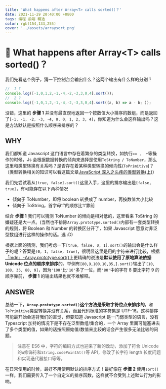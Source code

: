 ```yaml
---
title: 'What happens after Array<T> calls sorted()？'
date: 2021-11-29 20:40:00 +0800
tags: 编程 前端 精选
color: rgb(154,133,255)
cover: '../assets/arraysort.png'
---
```


# 🤔 What happens after Array\<T\> calls sorted()？

我们先看这个例子，猜一下控制台会输出什么？这两个输出有什么样的分别？

```typescript
//	1 ?
console.log([-1,0,1,2,-1,-4,-2,-3,3,0,4].sort());
//	2 ?
console.log([-1,0,1,2,-1,-4,-2,-3,3,0,4].sort((a, b) => a - b; ));
```

没错，这里的 **步骤 1** 并没有最直观地返回一个按数值大小排序的数组，而是返回了`[-1, -1, -2, -3, -4, 0, 0, 1, 2, 3, 4]`，你知道为什么会这样输出吗？这是方法默认是按照什么顺序来排序的？

## WHY

我们都知道 Javascript 这门语言中存在着繁杂的类型转换，如执行`== ,  +`等操作的时候，Js 会根据数据转换的倾向来选择是使用`ToString / ToNumber`，那么这里和类型转换有关系吗？是否存在着某种类型转换的倾向性(`ToPrimitive`)？（类型转换相关的知识可以看这篇文章[JavaScript 深入之头疼的类型转换(上)](https://github.com/mqyqingfeng/Blog/issues/159)）

我们先尝试着从`[true, false].sort()`这里入手，这里的排序输出是`[false, true]`，有可能存在以下两种情况

- 倾向于 ToNumber，即将 boolean 转换成了 number，再按数值大小比较
- 倾向于 ToString，首字母‘f’的顺序比‘t’靠前

结合 **步骤 1** 我们可以猜测 ToNumber 的倾向是相对低的，这里看来 ToString 的嫌疑还是大一点。(当然也不排除`Array.prototype.sorted()`内部有一套类型转换的规则，将 Boolean 和 Number 的转换区分开了，如果 Javascript 愿意对非泛型数组进行这样的操作的话。逃 :D)

根据上面的猜测，我们考虑一下`[true, false, 0, 1].sort()`的输出会是什么样子的呢？答案是`[0, 1, false, true]`，很明显这里是用的字符来进行比较，根据[「mdn」-Array.prototype.sort()](https://developer.mozilla.org/zh-CN/docs/Web/JavaScript/Reference/Global_Objects/Array/sort)上更精确的说法是**默认使用了原地算法依据 Unicode 位点的顺序来排序**的。举例有`[80,9,100,10,35,].sort()`输出了`[10, 100, 35, 80, 9]`，因为`'100'`比`'10'`多了一位，而`'80'`中的字符 8 要比字符 9 的顺序靠前， **步骤 1** 的输出结果也就不难解释。

## ANSWER

总结一下，**`Array.prototype.sorted()`这个方法是采取字符位点来排序的**，和`ToPrimitive`类型转换并没有关系，而且代码标准的字符集是 UTF-16。这种排序可能最开始会违背我们的直觉，但要知道 Javascript 是一门弱类型的语言，没有 Typescript 加持的情况下是不存在泛型数组/集合的，一个 Array 里面可能塞进去了多个类型的值，如果的话按照原始值/数值来比较的话会产生很多无法比较的问题。

> 注意在 ES6 中，字符的编码方式也迎来了新的改动，添加了符合 Unicode 的`u`修饰符和`String.codePointAt()`等 API，修改了长字符 length 长度问题和实现迭代器接口等等。

在日常使用的时候，最好不用使用默认的排序方式！最好像在 **步骤 2** 使用`sort()`一样，我们需要传入了一个自定义的排序函数，这样就不会受到上述默认行为的影响。
